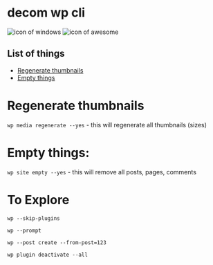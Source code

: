 decom wp cli
===================
![icon of windows](https://raw.githubusercontent.com/apsolut/dotwindows/master/assets/images/icons/icon-decom-windows-02.png)
![icon of awesome](https://raw.githubusercontent.com/apsolut/dotwindows/master/assets/images/icons/icon-decom-awesome.png)



## List of things

- [Regenerate thumbnails](#regenerate-thumbnails)
- [Empty things](#empty-things)



# Regenerate thumbnails
```wp media regenerate --yes``` - this will regenerate all thumbnails (sizes)

# Empty things:
```wp site empty --yes``` - this will remove all posts, pages, comments



# To Explore
```wp --skip-plugins```

```wp --prompt```

```wp --post create --from-post=123```

```wp plugin deactivate --all```